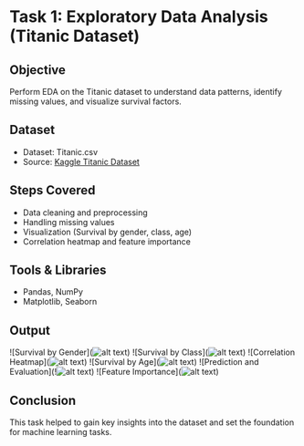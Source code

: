 # Task 1: Exploratory Data Analysis (Titanic Dataset)

## Objective
Perform EDA on the Titanic dataset to understand data patterns, identify missing values, and visualize survival factors.

## Dataset
- Dataset: Titanic.csv
- Source: [Kaggle Titanic Dataset](https://www.kaggle.com/datasets/yasserh/titanic-dataset)

## Steps Covered
- Data cleaning and preprocessing
- Handling missing values
- Visualization (Survival by gender, class, age)
- Correlation heatmap and feature importance

## Tools & Libraries
- Pandas, NumPy
- Matplotlib, Seaborn

## Output
![Survival by Gender](![alt text](image.png))
![Survival by Class](![alt text](image-1.png))
![Correlation Heatmap](![alt text](image-2.png))
![Survival by Age](![alt text](image-3.png))
![Prediction and Evaluation](!![alt text](image-5.png))
![Feature Importance](![alt text](image-4.png))


## Conclusion
This task helped to gain key insights into the dataset and set the foundation for machine learning tasks.
